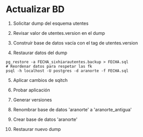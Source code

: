 
# Actualizar BD

1. Solicitar dump del esquema utentes
2. Revisar valor de utentes.version en el dump
3. Construír base de datos vacía con el tag de utentes.version

4. Restaurar datos del dump
```
pg_restore -a FECHA_sixhiarautentes.backup > FECHA.sql
# Reordenar datos para respetar las fk
psql -h localhost -U postgres -d aranorte -f FECHA.sql
```

5. Aplicar cambios de sqitch
6. Probar aplicación

7. Generar versiones

8. Renombrar base de datos 'aranorte' a 'aranorte_antigua'
9. Crear base de datos 'aranorte'
10. Restaurar nuevo dump
